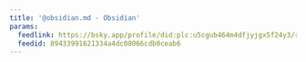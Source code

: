 ```yaml
---
title: '@obsidian.md - Obsidian'
params:
  feedlink: https://bsky.app/profile/did:plc:u5cgub464m4dfjyjgx5f24y3/rss
  feedid: 89433991621334a4dc08066cdb0ceab6
---
```


